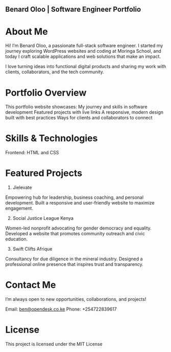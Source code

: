 ## Benard Oloo | Software Engineer Portfolio

# About Me

Hi! I’m Benard Oloo, a passionate full-stack software engineer. I started my journey exploring WordPress websites and coding at Moringa School, and today I craft scalable applications and web solutions that make an impact.

I love turning ideas into functional digital products and sharing my work with clients, collaborators, and the tech community.

# Portfolio Overview

This portfolio website showcases:
My journey and skills in software development
Featured projects with live links
A responsive, modern design built with best practices
Ways for clients and collaborators to connect

# Skills & Technologies

Frontend: HTML and CSS

# Featured Projects
1. Jielevate

Empowering hub for leadership, business coaching, and personal development. Built a responsive and user-friendly website to maximize engagement.

2. Social Justice League Kenya

Women-led nonprofit advocating for gender democracy and equality. Developed a website that promotes community outreach and civic education.

3. Swift Clifts Afrique

Consultancy for due diligence in the mineral industry. Designed a professional online presence that inspires trust and transparency.


# Contact Me

I’m always open to new opportunities, collaborations, and projects!

Email: ben@opendesk.co.ke
Phone: +254722839617

# License

This project is licensed under the MIT License